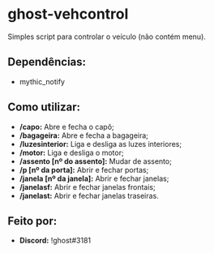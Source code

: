 # ghost-vehcontrol

Simples script para controlar o veículo (não contém menu).

## Dependências:
* mythic_notify

## Como utilizar:

* **/capo:** Abre e fecha o capô;
* **/bagageira:** Abre e fecha a bagageira;
* **/luzesinterior:** Liga e desliga as luzes interiores;
* **/motor:** Liga e desliga o motor;
* **/assento [nº do assento]:** Mudar de assento;
* **/p [nº da porta]:** Abrir e fechar portas;
* **/janela [nº da janela]:** Abrir e fechar janelas;
* **/janelasf:** Abrir e fechar janelas frontais;
* **/janelast:** Abrir e fechar janelas traseiras.

## Feito por: 
* **Discord:** !ghost#3181
